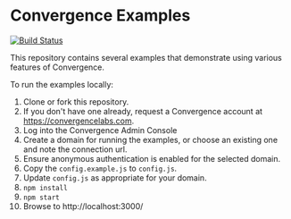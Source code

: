 
Convergence Examples
====================
[![Build Status](https://travis-ci.org/convergencelabs/javascript-examples.svg?branch=master)](https://travis-ci.org/convergencelabs/javascript-examples)

This repository contains several examples that demonstrate using various features of Convergence.

To run the examples locally:

1. Clone or fork this repository.
1. If you don't have one already, request a Convergence account at https://convergencelabs.com.
1. Log into the Convergence Admin Console
1. Create a domain for running the examples, or choose an existing one and note the connection url. 
1. Ensure anonymous authentication is enabled for the selected domain.
1. Copy the `config.example.js` to `config.js`.
1. Update `config.js` as appropriate for your domain.
1. `npm install`
1. `npm start`  
1. Browse to http://localhost:3000/
